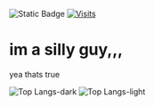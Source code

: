 

![Static Badge](https://img.shields.io/badge/gamemaker-blue?logo=gamemaker&label=i%20hate&labelColor=red)
[![Visits](https://visitor-badge.laobi.icu/badge?page_id=doeimospng.doeimospng)](#)

# im a silly guy,,,
yea thats true

![Top Langs-dark](https://github-readme-statss-blue-nine.vercel.app/api/top-langs/?username=doeimospng&theme=github_dark#gh-dark-mode-only)
![Top Langs-light](https://github-readme-statss-blue-nine.vercel.app/api/top-langs/?username=doeimospng&theme=default#gh-light-mode-only)
<!---
doeimospng/doeimospng is a ✨ special ✨ repository because its `README.md` (this file) appears on your GitHub profile.
You can click the Preview link to take a look at your changes.
--->

